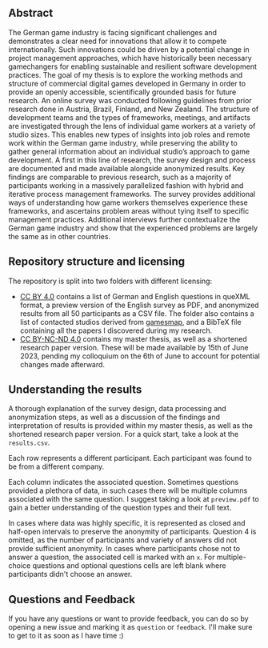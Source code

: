 ## Abstract
The German game industry is facing significant challenges and demonstrates a clear need for innovations that allow it to compete internationally. Such innovations could be driven by a potential change in project management approaches, which have historically been necessary gamechangers for enabling sustainable and resilient software development practices. The goal of my thesis is to explore the working methods and structure of commercial digital games developed in Germany in order to provide an openly accessible, scientifically grounded basis for future research. An online survey was  conducted following guidelines from prior research done in Austria, Brazil, Finland, and New Zealand. The structure of development teams and the types of frameworks, meetings, and artifacts are investigated through the lens of individual game workers at a variety of studio sizes. This enables new types of insights into job roles and remote work
within the German game industry, while preserving the ability to gather general information about an individual studio’s approach to game development. A first in this line of research, the survey design and process are documented and made available alongside anonymized results. Key findings are comparable to previous research, such as a majority of participants working in a massively parallelized fashion with hybrid and iterative process management frameworks. The survey provides additional ways of understanding how game workers themselves experience these frameworks, and ascertains problem areas without tying itself to specific management practices. Additional interviews further contextualize the German game industry and show that the experienced problems are largely the same as in other countries. 

## Repository structure and licensing

The repository is split into two folders with different licensing:

- [CC BY 4.0](https://creativecommons.org/licenses/by/4.0/) contains a list of German and English questions in queXML format, a preview version of the English survey as PDF, and anonymized results from all 50 participants as a CSV file. The folder also contains a list of contacted studios derived from [gamesmap](https://www.gamesmap.de), and a BibTeX file containing all the papers I discovered during my research.
- [CC BY-NC-ND 4.0](https://creativecommons.org/licenses/by-nc-nd/4.0/) contains my master thesis, as well as a shortened research paper version. These will be made available by 15th of June 2023, pending my colloquium on the 6th of June to account for potential changes made afterward.

## Understanding the results
A thorough explanation of the survey design, data processing and anonymization steps, as well as a discussion of the findings and interpretation of results is provided within my master thesis, as well as the shortened research paper version.
For a quick start, take a look at the `results.csv`.

Each row represents a different participant. Each participant was found to be from a different company. 

Each column indicates the associated question. Sometimes questions provided a plethora of data, in such cases there will be multiple columns associated with the same question. I suggest taking a look at `preview.pdf` to gain a better understanding of the question types and their full text.

In cases where data was highly specific, it is represented as closed and half-open intervals to preserve the anonymity of participants.  Question 4 is omitted, as the number of participants and variety of answers did not provide sufficient anonymity.
In cases where participants chose not to answer a question, the associated cell is marked with an `x`. For multiple-choice questions and optional questions cells are left blank where participants didn't choose an answer.

## Questions and Feedback
If you have any questions or want to provide feedback, you can do so by opening a new issue and marking it as `question` or `feedback`. I'll make sure to get to it as soon as I have time :)

